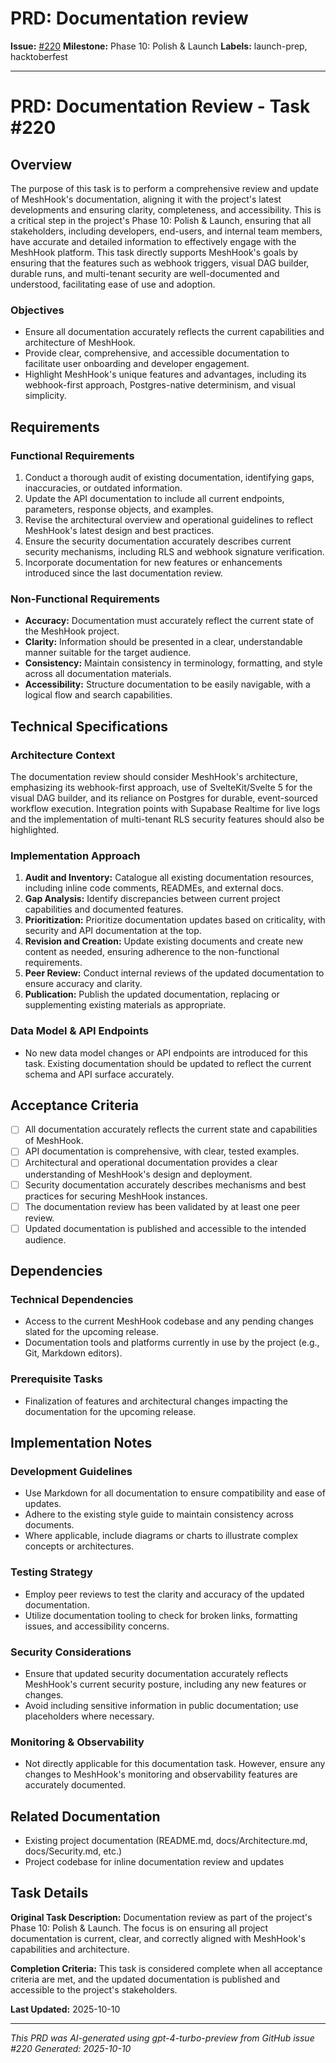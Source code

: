 # PRD: Documentation review

**Issue:** [#220](https://github.com/profullstack/meshhook/issues/220)
**Milestone:** Phase 10: Polish & Launch
**Labels:** launch-prep, hacktoberfest

---

# PRD: Documentation Review - Task #220

## Overview

The purpose of this task is to perform a comprehensive review and update of MeshHook's documentation, aligning it with the project's latest developments and ensuring clarity, completeness, and accessibility. This is a critical step in the project's Phase 10: Polish & Launch, ensuring that all stakeholders, including developers, end-users, and internal team members, have accurate and detailed information to effectively engage with the MeshHook platform. This task directly supports MeshHook's goals by ensuring that the features such as webhook triggers, visual DAG builder, durable runs, and multi-tenant security are well-documented and understood, facilitating ease of use and adoption.

### Objectives
- Ensure all documentation accurately reflects the current capabilities and architecture of MeshHook.
- Provide clear, comprehensive, and accessible documentation to facilitate user onboarding and developer engagement.
- Highlight MeshHook's unique features and advantages, including its webhook-first approach, Postgres-native determinism, and visual simplicity.

## Requirements

### Functional Requirements
1. Conduct a thorough audit of existing documentation, identifying gaps, inaccuracies, or outdated information.
2. Update the API documentation to include all current endpoints, parameters, response objects, and examples.
3. Revise the architectural overview and operational guidelines to reflect MeshHook's latest design and best practices.
4. Ensure the security documentation accurately describes current security mechanisms, including RLS and webhook signature verification.
5. Incorporate documentation for new features or enhancements introduced since the last documentation review.

### Non-Functional Requirements
- **Accuracy:** Documentation must accurately reflect the current state of the MeshHook project.
- **Clarity:** Information should be presented in a clear, understandable manner suitable for the target audience.
- **Consistency:** Maintain consistency in terminology, formatting, and style across all documentation materials.
- **Accessibility:** Structure documentation to be easily navigable, with a logical flow and search capabilities.

## Technical Specifications

### Architecture Context
The documentation review should consider MeshHook's architecture, emphasizing its webhook-first approach, use of SvelteKit/Svelte 5 for the visual DAG builder, and its reliance on Postgres for durable, event-sourced workflow execution. Integration points with Supabase Realtime for live logs and the implementation of multi-tenant RLS security features should also be highlighted.

### Implementation Approach
1. **Audit and Inventory:** Catalogue all existing documentation resources, including inline code comments, READMEs, and external docs.
2. **Gap Analysis:** Identify discrepancies between current project capabilities and documented features.
3. **Prioritization:** Prioritize documentation updates based on criticality, with security and API documentation at the top.
4. **Revision and Creation:** Update existing documents and create new content as needed, ensuring adherence to the non-functional requirements.
5. **Peer Review:** Conduct internal reviews of the updated documentation to ensure accuracy and clarity.
6. **Publication:** Publish the updated documentation, replacing or supplementing existing materials as appropriate.

### Data Model & API Endpoints
- No new data model changes or API endpoints are introduced for this task. Existing documentation should be updated to reflect the current schema and API surface accurately.

## Acceptance Criteria
- [ ] All documentation accurately reflects the current state and capabilities of MeshHook.
- [ ] API documentation is comprehensive, with clear, tested examples.
- [ ] Architectural and operational documentation provides a clear understanding of MeshHook's design and deployment.
- [ ] Security documentation accurately describes mechanisms and best practices for securing MeshHook instances.
- [ ] The documentation review has been validated by at least one peer review.
- [ ] Updated documentation is published and accessible to the intended audience.

## Dependencies

### Technical Dependencies
- Access to the current MeshHook codebase and any pending changes slated for the upcoming release.
- Documentation tools and platforms currently in use by the project (e.g., Git, Markdown editors).

### Prerequisite Tasks
- Finalization of features and architectural changes impacting the documentation for the upcoming release.

## Implementation Notes

### Development Guidelines
- Use Markdown for all documentation to ensure compatibility and ease of updates.
- Adhere to the existing style guide to maintain consistency across documents.
- Where applicable, include diagrams or charts to illustrate complex concepts or architectures.

### Testing Strategy
- Employ peer reviews to test the clarity and accuracy of the updated documentation.
- Utilize documentation tooling to check for broken links, formatting issues, and accessibility concerns.

### Security Considerations
- Ensure that updated security documentation accurately reflects MeshHook's current security posture, including any new features or changes.
- Avoid including sensitive information in public documentation; use placeholders where necessary.

### Monitoring & Observability
- Not directly applicable for this documentation task. However, ensure any changes to MeshHook's monitoring and observability features are accurately documented.

## Related Documentation
- Existing project documentation (README.md, docs/Architecture.md, docs/Security.md, etc.)
- Project codebase for inline documentation review and updates

## Task Details

**Original Task Description:** Documentation review as part of the project's Phase 10: Polish & Launch. The focus is on ensuring all project documentation is current, clear, and correctly aligned with MeshHook's capabilities and architecture.

**Completion Criteria:** This task is considered complete when all acceptance criteria are met, and the updated documentation is published and accessible to the project's stakeholders.

**Last Updated:** 2025-10-10

---

*This PRD was AI-generated using gpt-4-turbo-preview from GitHub issue #220*
*Generated: 2025-10-10*
